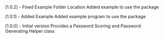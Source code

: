 [1.0.2] - Fixed Example Folder Location
Added example to use the package

[1.0.1] - Added Example
Added example program to use the package

[1.0.0] - Initial version
Provides a Password Scoring and Password Generating Helper class